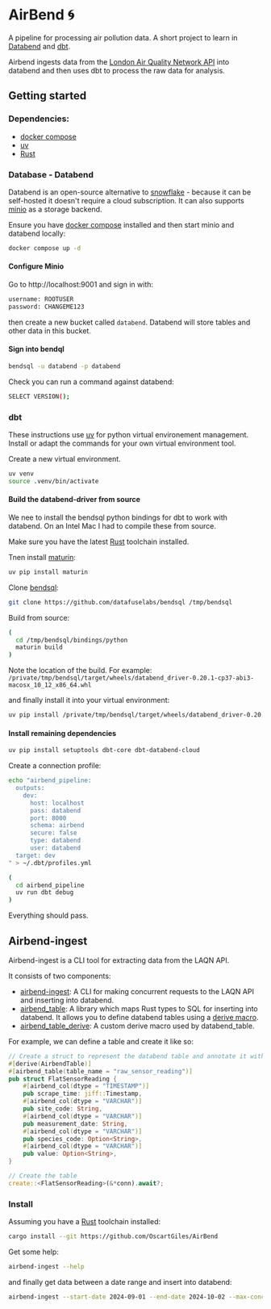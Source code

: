# AirBend :cyclone:

A pipeline for processing air pollution data. A short project to learn in [Databend](https://www.databend.com/) and [dbt](https://github.com/dbt-labs/dbt-core).

Airbend ingests data from the [London Air Quality Network API](https://www.londonair.org.uk/Londonair/API/) into databend and then uses dbt to process the raw data for analysis.

## Getting started

### Dependencies:

- [docker compose](https://docs.docker.com/compose/install/)
- [uv](https://github.com/astral-sh/uv)
- [Rust](https://www.rust-lang.org/tools/install)


### Database - Databend

Databend is an open-source alternative to [snowflake](https://www.snowflake.com/en/) - because it can be self-hosted it doesn't require a cloud subscription. It can also supports [minio](https://min.io/) as a storage backend.

Ensure you have [docker compose](https://docs.docker.com/compose/install/) installed and then start minio and databend locally:


```sh
docker compose up -d
```

#### Configure Minio

Go to http://localhost:9001 and sign in with:
```sh
username: ROOTUSER
password: CHANGEME123
```

then create a new bucket called `databend`. Databend will store tables and other data in this bucket.


#### Sign into bendql

```sh
bendsql -u databend -p databend
```

Check you can run a command against databend:

```sh
SELECT VERSION();
```

### dbt

These instructions use [uv](https://github.com/astral-sh/uv) for python virtual environement management. Install or adapt the commands for your own virtual environment tool.

Create a new virtual environment. 

```sh
uv venv
source .venv/bin/activate
```

#### Build the databend-driver from source

We nee to install the bendsql python bindings for dbt to work with databend. On an Intel Mac I had to compile these from source.

Make sure you have the latest [Rust](https://www.rust-lang.org/tools/install) toolchain installed.

Tnen install [maturin](https://github.com/PyO3/maturin):

```sh
uv pip install maturin
```

Clone [bendsql](https://github.com/datafuselabs/bendsql/tree/main):

```sh
git clone https://github.com/datafuselabs/bendsql /tmp/bendsql
```

Build from source:
```sh
(
  cd /tmp/bendsql/bindings/python
  maturin build
)
```

Note the location of the build. For example: `/private/tmp/bendsql/target/wheels/databend_driver-0.20.1-cp37-abi3-macosx_10_12_x86_64.whl`

and finally install it into your virtual environment:

```sh
uv pip install /private/tmp/bendsql/target/wheels/databend_driver-0.20.1-cp37-abi3-macosx_10_12_x86_64.whl
```

#### Install remaining dependencies

```sh
uv pip install setuptools dbt-core dbt-databend-cloud
```

Create a connection profile:

```sh
echo "airbend_pipeline:
  outputs:
    dev:
      host: localhost
      pass: databend
      port: 8000
      schema: airbend
      secure: false
      type: databend
      user: databend
  target: dev
" > ~/.dbt/profiles.yml
```


```sh
(
  cd airbend_pipeline
  uv run dbt debug
)
```

Everything should pass.

## Airbend-ingest

Airbend-ingest is a CLI tool for extracting data from the LAQN API.

It consists of two components:

- [airbend-ingest](./airbend-ingest/): A CLI for making concurrent requests to the LAQN API and inserting into databend.
- [airbend_table](./airbend-table): A library which maps Rust types to SQL for inserting into databend. It allows you to define databend tables using a [derive macro](https://doc.rust-lang.org/book/ch19-06-macros.html#how-to-write-a-custom-derive-macro).
- [airbend_table_derive](./databend_table_derive): A custom derive macro used by databend_table.

 For example, we can define a table and create it like so:

```rust
// Create a struct to represent the databend table and annotate it with databend types.
#[derive(AirbendTable)]
#[airbend_table(table_name = "raw_sensor_reading")]
pub struct FlatSensorReading {
    #[airbend_col(dtype = "TIMESTAMP")]
    pub scrape_time: jiff::Timestamp,
    #[airbend_col(dtype = "VARCHAR")]
    pub site_code: String,
    #[airbend_col(dtype = "VARCHAR")]
    pub measurement_date: String,
    #[airbend_col(dtype = "VARCHAR")]
    pub species_code: Option<String>,
    #[airbend_col(dtype = "VARCHAR")]
    pub value: Option<String>,
}

// Create the table
create::<FlatSensorReading>(&*conn).await?;
```


### Install
Assuming you have a [Rust](https://www.rust-lang.org/tools/install) toolchain installed:

```sh
cargo install --git https://github.com/OscartGiles/AirBend
```

Get some help:
```sh
airbend-ingest --help
```

and finally get data between a date range and insert into databend:
```sh
airbend-ingest --start-date 2024-09-01 --end-date 2024-10-02 --max-concurrent-connections 10
```
